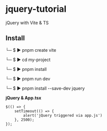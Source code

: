 # jquery-tutorial
jQuery with Vite &amp; TS

## Install

└─ $ ▶ pnpm create vite

└─ $ ▶ cd my-project

└─ $ ▶ pnpm install

└─ $ ▶ pnpm run dev

└─ $ ▶ pnpm install --save-dev jquery

**jQuery & App.tsx**

```
$(() => {
    setTimeout(() => {
        alert('jQuery triggered via app.js')
    }, 2500);
});
```
